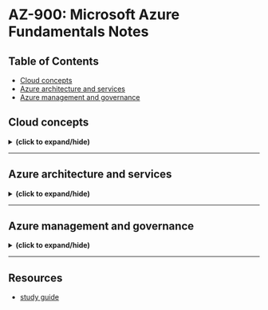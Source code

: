 # AZ-900: Microsoft Azure Fundamentals Notes

## Table of Contents
- [Cloud concepts](#module1)
- [Azure architecture and services](#module2)
- [Azure management and governance](#module3)

<a id="module1"></a>
## Cloud concepts
<details close>
<summary><b>(click to expand/hide)</b></summary>
<!-- MarkdownTOC -->

### Cloud computing

### Benefits of using cloud services

### Cloud service types

<!-- /MarkdownTOC -->
</details>

---

<a id="module2"></a>
## Azure architecture and services
<details close>
<summary><b>(click to expand/hide)</b></summary>
<!-- MarkdownTOC -->

### The core architectural components of Azure

### Azure compute and networking services

### Azure storage services

### Azure identity, access, and security

<!-- /MarkdownTOC -->
</details>

---

<a id="module3"></a>
## Azure management and governance
<details close>
<summary><b>(click to expand/hide)</b></summary>
<!-- MarkdownTOC -->

### Cost management in Azure

### Features and tools in Azure for governance and compliance

### Features and tools for managing and deploying Azure resources

### Monitoring tools in Azure

<!-- /MarkdownTOC -->
</details>

---

<a id="resources"></a>
## Resources
- [study guide](https://learn.microsoft.com/en-us/credentials/certifications/resources/study-guides/az-900)
